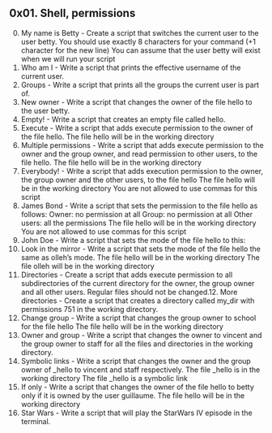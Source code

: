 ## 0x01. Shell, permissions

0. My name is Betty - Create a script that switches the current user to the user betty.
You should use exactly 8 characters for your command (+1 character for the new line)
You can assume that the user betty will exist when we will run your script
1. Who am I - Write a script that prints the effective username of the current user.
2. Groups - Write a script that prints all the groups the current user is part of.
3. New owner - Write a script that changes the owner of the file hello to the user betty.
4. Empty! - Write a script that creates an empty file called hello.
5. Execute - Write a script that adds execute permission to the owner of the file hello.
The file hello will be in the working directory
6. Multiple permissions - Write a script that adds execute permission to the owner and the group owner, and read permission to other users, to the file hello.
The file hello will be in the working directory
7. Everybody! - Write a script that adds execution permission to the owner, the group owner and the other users, to the file hello
The file hello will be in the working directory
You are not allowed to use commas for this script
8. James Bond - Write a script that sets the permission to the file hello as follows:
Owner: no permission at all
Group: no permission at all
Other users: all the permissions
The file hello will be in the working directory You are not allowed to use commas for this script
9. John Doe - Write a script that sets the mode of the file hello to this:
10. Look in the mirror - Write a script that sets the mode of the file hello the same as olleh’s mode.
The file hello will be in the working directory
The file olleh will be in the working directory
11. Directories - Create a script that adds execute permission to all subdirectories of the current directory for the owner, the group owner and all other users. Regular files should not be changed.12. More directories - Create a script that creates a directory called my_dir with permissions 751 in the working directory.
13. Change group - Write a script that changes the group owner to school for the file hello
The file hello will be in the working directory
14. Owner and group - Write a script that changes the owner to vincent and the group owner to staff for all the files and directories in the working directory.
15. Symbolic links - Write a script that changes the owner and the group owner of _hello to vincent and staff respectively.
The file _hello is in the working directory
The file _hello is a symbolic link
16. If only - Write a script that changes the owner of the file hello to betty only if it is owned by the user guillaume.
The file hello will be in the working directory
17. Star Wars - Write a script that will play the StarWars IV episode in the terminal.

